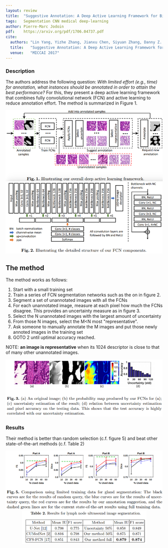 ```yaml
---
layout: review
title:  "Suggestive Annotation: A Deep Active Learning Framework for Biomedical Image Segmentation"
tags:   Segmentation CNN medical deep-learning
author: Pierre-Marc Jodoin
pdf:    https://arxiv.org/pdf/1706.04737.pdf
cite:
  authors: "Lin Yang, Yizhe Zhang, Jianxu Chen, Siyuan Zhang, Danny Z. Chen"
  title:   "Suggestive Annotation: A Deep Active Learning Framework for Biomedical Image Segmentation"
  venue:   "MICCAI 2017"
---
```



### Description

The authors address the following question: *With limited effort (e.g., time) for annotation, what instances should be annotated in order to attain the best performance?* For this, they present a deep active learning framework that combines fully convolutional network (FCN) and active learning to reduce annotation effort.  The method is summarized in Figure 1.

<center><img src="/article/images/suggestiveAnnotation/sc01.png" width="700"></center>

<center><img src="/article/images/suggestiveAnnotation/sc02.png" width="700"></center>



## The method 

The method works as follows:

1. Start with a small training set
2. Train a series of FCN segmentation networks such as the on in figure 2.
3. Segment a set of unannotated images with all the FCNs
4. For each unannotated image, measure at each pixel how much the FCNs disagree.  This provides an uncertainty measure as in figure 3. 
5. Select the N unannotated images with the largest amount of uncertainty
6. From those N images, select the M<N most "representative". 
7. Ask someone to manually annotate the M images and put those newly annoted images in the training set
8. GOTO 2 until uptimal accuracy reached.

NOTE: **an image is representative** when its 1024 descriptor is close to that of many other unannotated images. 

<center><img src="/article/images/suggestiveAnnotation/sc03.png" width="600"></center>


### Results

Their method is better than random selection (c.f. figure 5) and beat other state-of-the-art methods (c.f. Table 2) 

<center><img src="/article/images/suggestiveAnnotation/sc05.png" width="600"></center>
<center><img src="/article/images/suggestiveAnnotation/sc04.png" width="400"></center>


